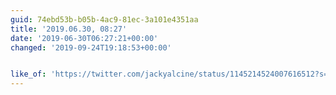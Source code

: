 ```yaml
---
guid: 74ebd53b-b05b-4ac9-81ec-3a101e4351aa
title: '2019.06.30, 08:27'
date: '2019-06-30T06:27:21+00:00'
changed: '2019-09-24T19:18:53+00:00'


like_of: 'https://twitter.com/jackyalcine/status/1145214524007616512?s=19'
---
```


